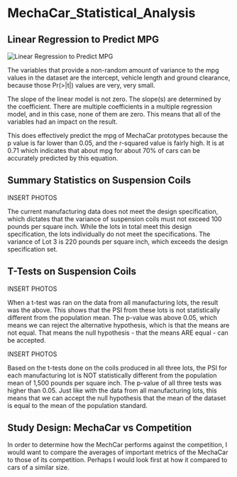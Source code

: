 # MechaCar_Statistical_Analysis

## Linear Regression to Predict MPG

![Linear Regression to Predict MPG](https://user-images.githubusercontent.com/74469315/111876020-20d4e680-8973-11eb-95b1-f01f956188ca.PNG)

The variables that provide a non-random amount of variance to the mpg values in the dataset are the intercept, vehicle length and ground clearance, because those Pr(>|t|) values are very, very small.

The slope of the linear model is not zero. The slope(s) are determined by the coefficient. There are multiple coefficients in a multiple regression model, and in this case, none of them are zero. This means that all of the variables had an impact on the result.

This does effectively predict the mpg of MechaCar prototypes because the p value is far lower than 0.05, and the r-squared value is fairly high. It is at 0.71 which indicates that about mpg for about 70% of cars can be accurately predicted by this equation.


## Summary Statistics on Suspension Coils

INSERT PHOTOS

The current manufacturing data does not meet the design specification, which dictates that the variance of suspension coils must not exceed 100 pounds per square inch. While the lots in total meet this design specification, the lots individually do not meet the specifications. The variance of Lot 3 is 220 pounds per square inch, which exceeds the design specification set.

## T-Tests on Suspension Coils

INSERT PHOTOS

When a t-test was ran on the data from all manufacturing lots, the result was the above. This shows that the PSI from these lots is not statistically different from the population mean. The p-value was above 0.05, which means we can reject the alternative hypothesis, which is that the means are not equal. That means the null hypothesis - that the means ARE equal - can be accepted.

INSERT PHOTOS

Based on the t-tests done on the coils produced in all three lots, the PSI for each manufacturing lot is NOT statistically different from the population mean of 1,500 pounds per square inch. The p-value of all three tests was higher than 0.05. Just like with the data from all manufacturing lots, this means that we can accept the null hypothesis that the mean of the dataset is equal to the mean of the population standard.

## Study Design: MechaCar vs Competition

In order to determine how the MechCar performs against the competition, I would want to compare the averages of important metrics of the MechaCar to those of its competition. Perhaps I would look first at how it compared to cars of a similar size. 
